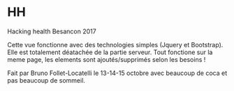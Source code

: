 # HH
Hacking health Besancon 2017

Cette vue fonctionne avec des technologies simples (Jquery et Bootstrap).
Elle est totalement déatachée de la partie serveur.
Tout fonctione sur la meme page, les elements sont ajoutés/supprimés selon les besoins !

Fait par Bruno Follet-Locatelli le 13-14-15 octobre
avec beaucoup de coca et pas beaucoup de sommeil.